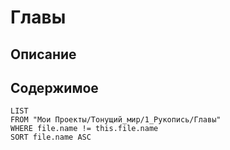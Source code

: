 # Главы

## Описание

## Содержимое

```dataview
LIST
FROM "Мои Проекты/Тонущий_мир/1_Рукопись/Главы"
WHERE file.name != this.file.name
SORT file.name ASC
```
